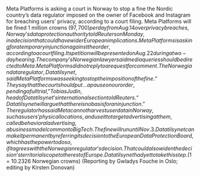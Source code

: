 Meta Platforms is asking a court in Norway to stop a fine the Nordic country’s data regulator imposed on the owner of Facebook and Instagram for breaching users’ privacy, according to a court filing.
Meta Platforms will be fined 1 million crowns ($97,700) per day from Aug. 14 over privacy breaches, Norway’s data protection authority told Reuters on Monday, in a decision that could have wider European implications.
Meta Platforms is asking for a temporary injunction against the order, according to a court filing. Its petition will be presented on Aug. 22 during a two-day hearing.
The company’s Norwegian lawyer said media queries should be directed to Meta. Meta Platforms did not reply to a request for comment.
The Norwegian data regulator, Datatilsynet, said Meta Platforms was seeking to stop the imposition of the fine.
“They say that the court should put … a pause on our order, pending a full trial,” Tobias Judin, head of Datatilsynet’s international section told Reuters. “Datatilsynet will argue that there is no basis for an injunction.”
The regulator has said Meta cannot harvest user data in Norway, such as users’ physical locations, and use it to target advertising at them, called behavioral advertising, a business model common to Big Tech.
The fine will run until Nov. 3. Datatilsynet can make it permanent by referring its decision to the European Data Protection Board, which has the power to do so, if it agrees with the Norwegian regulator’s decision.
That could also widen the decision’s territorial scope to the rest of Europe.
Datatilsynet had yet to take this step.
($1 = 10.2326 Norwegian crowns)
(Reporting by Gwladys Fouche in Oslo; editing by Kirsten Donovan)